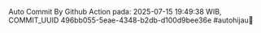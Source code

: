 Auto Commit By Github Action pada: 2025-07-15 19:49:38 WIB, COMMIT_UUID 496bb055-5eae-4348-b2db-d100d9bee36e #autohijau🗿
